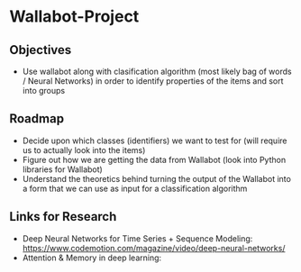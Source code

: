 # Wallabot-Project

## Objectives
* Use wallabot along with clasification algorithm (most likely bag of words / Neural Networks) in order to identify properties of the items and sort into groups

## Roadmap
* Decide upon which classes (identifiers) we want to test for (will require us to actually look into the items)
* Figure out how we are getting the data from Wallabot (look into Python libraries for Wallabot)
* Understand the theoretics behind turning the output of the Wallabot into a form that we can use as input for a classification algorithm

## Links for Research
* Deep Neural Networks for Time Series + Sequence Modeling: https://www.codemotion.com/magazine/video/deep-neural-networks/
* Attention & Memory in deep learning: 
